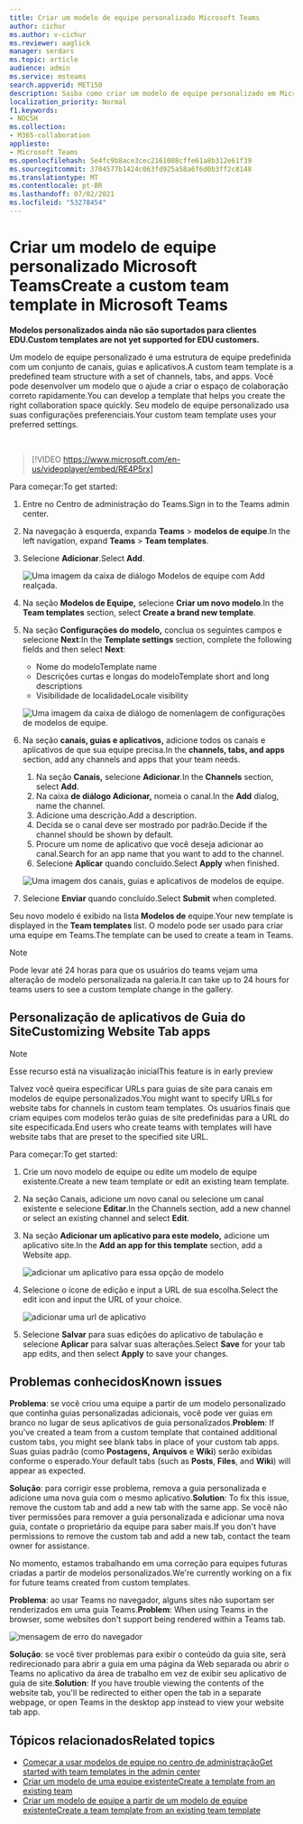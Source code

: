 ```yaml
---
title: Criar um modelo de equipe personalizado Microsoft Teams
author: cichur
ms.author: v-cichur
ms.reviewer: aaglick
manager: serdars
ms.topic: article
audience: admin
ms.service: msteams
search.appverid: MET150
description: Saiba como criar um modelo de equipe personalizado em Microsoft Teams.
localization_priority: Normal
f1.keywords:
- NOCSH
ms.collection:
- M365-collaboration
appliesto:
- Microsoft Teams
ms.openlocfilehash: 5e4fc9b8ace3cec2161008cffe61a8b312e61f39
ms.sourcegitcommit: 3704577b1424c063fd925a58a6f6d0b3ff2c8148
ms.translationtype: MT
ms.contentlocale: pt-BR
ms.lasthandoff: 07/02/2021
ms.locfileid: "53278454"
---
```

# <a name="create-a-custom-team-template-in-microsoft-teams"></a><span data-ttu-id="dffb7-103">Criar um modelo de equipe personalizado Microsoft Teams</span><span class="sxs-lookup"><span data-stu-id="dffb7-103">Create a custom team template in Microsoft Teams</span></span>

<span data-ttu-id="dffb7-104">**Modelos personalizados ainda não são suportados para clientes EDU.**</span><span class="sxs-lookup"><span data-stu-id="dffb7-104">**Custom templates are not yet supported for EDU customers.**</span></span>

<span data-ttu-id="dffb7-105">Um modelo de equipe personalizado é uma estrutura de equipe predefinida com um conjunto de canais, guias e aplicativos.</span><span class="sxs-lookup"><span data-stu-id="dffb7-105">A custom team template is a predefined team structure with a set of channels, tabs, and apps.</span></span> <span data-ttu-id="dffb7-106">Você pode desenvolver um modelo que o ajude a criar o espaço de colaboração correto rapidamente.</span><span class="sxs-lookup"><span data-stu-id="dffb7-106">You can develop a template that helps you create the right collaboration space quickly.</span></span> <span data-ttu-id="dffb7-107">Seu modelo de equipe personalizado usa suas configurações preferenciais.</span><span class="sxs-lookup"><span data-stu-id="dffb7-107">Your custom team template uses your preferred settings.</span></span>  

<br>

> [!VIDEO https://www.microsoft.com/en-us/videoplayer/embed/RE4P5rx]


<span data-ttu-id="dffb7-108">Para começar:</span><span class="sxs-lookup"><span data-stu-id="dffb7-108">To get started:</span></span>

1. <span data-ttu-id="dffb7-109">Entre no Centro de administração do Teams.</span><span class="sxs-lookup"><span data-stu-id="dffb7-109">Sign in to the Teams admin center.</span></span>

2. <span data-ttu-id="dffb7-110">Na navegação à esquerda, expanda **Teams**  >  **modelos de equipe**.</span><span class="sxs-lookup"><span data-stu-id="dffb7-110">In the left navigation, expand **Teams** > **Team templates**.</span></span>

3. <span data-ttu-id="dffb7-111">Selecione **Adicionar**.</span><span class="sxs-lookup"><span data-stu-id="dffb7-111">Select **Add**.</span></span>

    ![Uma imagem da caixa de diálogo Modelos de equipe com Add realçada.](media/team-templates-new.png)

4. <span data-ttu-id="dffb7-113">Na seção **Modelos de Equipe,** selecione **Criar um novo modelo**.</span><span class="sxs-lookup"><span data-stu-id="dffb7-113">In the **Team templates** section, select **Create a brand new template**.</span></span>

5. <span data-ttu-id="dffb7-114">Na seção **Configurações do modelo,** conclua os seguintes campos e selecione **Next**:</span><span class="sxs-lookup"><span data-stu-id="dffb7-114">In the **Template settings** section, complete the following fields and then select **Next**:</span></span>
    - <span data-ttu-id="dffb7-115">Nome do modelo</span><span class="sxs-lookup"><span data-stu-id="dffb7-115">Template name</span></span>
    - <span data-ttu-id="dffb7-116">Descrições curtas e longas do modelo</span><span class="sxs-lookup"><span data-stu-id="dffb7-116">Template short and long descriptions</span></span>
    - <span data-ttu-id="dffb7-117">Visibilidade de localidade</span><span class="sxs-lookup"><span data-stu-id="dffb7-117">Locale visibility</span></span>  

    ![Uma imagem da caixa de diálogo de nomenlagem de configurações de modelos de equipe.](media/template-add-a-name.png)

6. <span data-ttu-id="dffb7-119">Na seção **canais, guias e aplicativos,** adicione todos os canais e aplicativos de que sua equipe precisa.</span><span class="sxs-lookup"><span data-stu-id="dffb7-119">In the **channels, tabs, and apps** section, add any channels and apps that your team needs.</span></span>

    1. <span data-ttu-id="dffb7-120">Na seção **Canais,** selecione **Adicionar**.</span><span class="sxs-lookup"><span data-stu-id="dffb7-120">In the **Channels** section, select **Add**.</span></span>
    2. <span data-ttu-id="dffb7-121">Na caixa **de diálogo Adicionar,** nomeia o canal.</span><span class="sxs-lookup"><span data-stu-id="dffb7-121">In the **Add** dialog, name the channel.</span></span>
    3. <span data-ttu-id="dffb7-122">Adicione uma descrição.</span><span class="sxs-lookup"><span data-stu-id="dffb7-122">Add a description.</span></span>
    4. <span data-ttu-id="dffb7-123">Decida se o canal deve ser mostrado por padrão.</span><span class="sxs-lookup"><span data-stu-id="dffb7-123">Decide if the channel should be shown by default.</span></span>
    5. <span data-ttu-id="dffb7-124">Procure um nome de aplicativo que você deseja adicionar ao canal.</span><span class="sxs-lookup"><span data-stu-id="dffb7-124">Search for an app name that you want to add to the channel.</span></span>
    6. <span data-ttu-id="dffb7-125">Selecione **Aplicar** quando concluído.</span><span class="sxs-lookup"><span data-stu-id="dffb7-125">Select **Apply** when finished.</span></span>

    ![Uma imagem dos canais, guias e aplicativos de modelos de equipe.](media/template-channels-tabs-apps.png)

8. <span data-ttu-id="dffb7-127">Selecione **Enviar** quando concluído.</span><span class="sxs-lookup"><span data-stu-id="dffb7-127">Select **Submit** when completed.</span></span>

<span data-ttu-id="dffb7-128">Seu novo modelo é exibido na lista **Modelos de** equipe.</span><span class="sxs-lookup"><span data-stu-id="dffb7-128">Your new template is displayed in the **Team templates** list.</span></span> <span data-ttu-id="dffb7-129">O modelo pode ser usado para criar uma equipe em Teams.</span><span class="sxs-lookup"><span data-stu-id="dffb7-129">The template can be used to create a team in Teams.</span></span>

> [!Note]
> <span data-ttu-id="dffb7-130">Pode levar até 24 horas para que os usuários do teams vejam uma alteração de modelo personalizada na galeria.</span><span class="sxs-lookup"><span data-stu-id="dffb7-130">It can take up to 24 hours for teams users to see a custom template change in the gallery.</span></span>

## <a name="customizing-website-tab-apps"></a><span data-ttu-id="dffb7-131">Personalização de aplicativos de Guia do Site</span><span class="sxs-lookup"><span data-stu-id="dffb7-131">Customizing Website Tab apps</span></span>

> [!Note]
> <span data-ttu-id="dffb7-132">Esse recurso está na visualização inicial</span><span class="sxs-lookup"><span data-stu-id="dffb7-132">This feature is in early preview</span></span>

<span data-ttu-id="dffb7-133">Talvez você queira especificar URLs para guias de site para canais em modelos de equipe personalizados.</span><span class="sxs-lookup"><span data-stu-id="dffb7-133">You might want to specify URLs for website tabs for channels in custom team templates.</span></span> <span data-ttu-id="dffb7-134">Os usuários finais que criam equipes com modelos terão guias de site predefinidas para a URL do site especificada.</span><span class="sxs-lookup"><span data-stu-id="dffb7-134">End users who create teams with templates will have website tabs that are preset to the specified site URL.</span></span>

<span data-ttu-id="dffb7-135">Para começar:</span><span class="sxs-lookup"><span data-stu-id="dffb7-135">To get started:</span></span>

1. <span data-ttu-id="dffb7-136">Crie um novo modelo de equipe ou edite um modelo de equipe existente.</span><span class="sxs-lookup"><span data-stu-id="dffb7-136">Create a new team template or edit an existing team template.</span></span>

2. <span data-ttu-id="dffb7-137">Na seção Canais, adicione um novo canal ou selecione um canal existente e selecione **Editar**.</span><span class="sxs-lookup"><span data-stu-id="dffb7-137">In the Channels section, add a new channel or select an existing channel and select **Edit**.</span></span>

3. <span data-ttu-id="dffb7-138">Na seção **Adicionar um aplicativo para este modelo,** adicione um aplicativo site.</span><span class="sxs-lookup"><span data-stu-id="dffb7-138">In the **Add an app for this template** section, add a Website app.</span></span>

    ![adicionar um aplicativo para essa opção de modelo](media/add-an-app-template.png)

4. <span data-ttu-id="dffb7-140">Selecione o ícone de edição e input a URL de sua escolha.</span><span class="sxs-lookup"><span data-stu-id="dffb7-140">Select the edit icon and input the URL of your choice.</span></span>

    ![adicionar uma url de aplicativo](media/add-url-app-template.png)

5. <span data-ttu-id="dffb7-142">Selecione **Salvar** para suas edições do aplicativo de tabulação e selecione **Aplicar** para salvar suas alterações.</span><span class="sxs-lookup"><span data-stu-id="dffb7-142">Select **Save** for your tab app edits, and then select **Apply** to save your changes.</span></span>

## <a name="known-issues"></a><span data-ttu-id="dffb7-143">Problemas conhecidos</span><span class="sxs-lookup"><span data-stu-id="dffb7-143">Known issues</span></span>

<span data-ttu-id="dffb7-144">**Problema**: se você criou uma equipe a partir de um modelo personalizado que continha guias personalizadas adicionais, você pode ver guias em branco no lugar de seus aplicativos de guia personalizados.</span><span class="sxs-lookup"><span data-stu-id="dffb7-144">**Problem**: If you've created a team from a custom template that contained additional custom tabs, you might see blank tabs in place of your custom tab apps.</span></span> <span data-ttu-id="dffb7-145">Suas guias padrão (como **Postagens,** **Arquivos** e **Wiki**) serão exibidas conforme o esperado.</span><span class="sxs-lookup"><span data-stu-id="dffb7-145">Your default tabs (such as **Posts**, **Files**, and **Wiki**) will appear as expected.</span></span>

<span data-ttu-id="dffb7-146">**Solução**: para corrigir esse problema, remova a guia personalizada e adicione uma nova guia com o mesmo aplicativo.</span><span class="sxs-lookup"><span data-stu-id="dffb7-146">**Solution**: To fix this issue, remove the custom tab and add a new tab with the same app.</span></span> <span data-ttu-id="dffb7-147">Se você não tiver permissões para remover a guia personalizada e adicionar uma nova guia, contate o proprietário da equipe para saber mais.</span><span class="sxs-lookup"><span data-stu-id="dffb7-147">If you don't have permissions to remove the custom tab and add a new tab, contact the team owner for assistance.</span></span>

<span data-ttu-id="dffb7-148">No momento, estamos trabalhando em uma correção para equipes futuras criadas a partir de modelos personalizados.</span><span class="sxs-lookup"><span data-stu-id="dffb7-148">We're currently working on a fix for future teams created from custom templates.</span></span>

<span data-ttu-id="dffb7-149">**Problema**: ao usar Teams no navegador, alguns sites não suportam ser renderizados em uma guia Teams.</span><span class="sxs-lookup"><span data-stu-id="dffb7-149">**Problem**: When using Teams in the browser, some websites don't support being rendered within a Teams tab.</span></span>

![mensagem de erro do navegador](media/browser-error-message.png)

<span data-ttu-id="dffb7-151">**Solução**: se você tiver problemas para exibir o conteúdo da guia site, será redirecionado para abrir a guia em uma página da Web separada ou abrir o Teams no aplicativo da área de trabalho em vez de exibir seu aplicativo de guia de site.</span><span class="sxs-lookup"><span data-stu-id="dffb7-151">**Solution**: If you have trouble viewing the contents of the website tab, you'll be redirected to either open the tab in a separate webpage, or open Teams in the desktop app instead to view your website tab app.</span></span>

## <a name="related-topics"></a><span data-ttu-id="dffb7-152">Tópicos relacionados</span><span class="sxs-lookup"><span data-stu-id="dffb7-152">Related topics</span></span>

- [<span data-ttu-id="dffb7-153">Começar a usar modelos de equipe no centro de administração</span><span class="sxs-lookup"><span data-stu-id="dffb7-153">Get started with team templates in the admin center</span></span>](get-started-with-teams-templates-in-the-admin-console.md)
- [<span data-ttu-id="dffb7-154">Criar um modelo de uma equipe existente</span><span class="sxs-lookup"><span data-stu-id="dffb7-154">Create a template from an existing team</span></span>](create-template-from-existing-team.md)
- [<span data-ttu-id="dffb7-155">Criar um modelo de equipe a partir de um modelo de equipe existente</span><span class="sxs-lookup"><span data-stu-id="dffb7-155">Create a team template from an existing team template</span></span>](create-template-from-existing-template.md)

